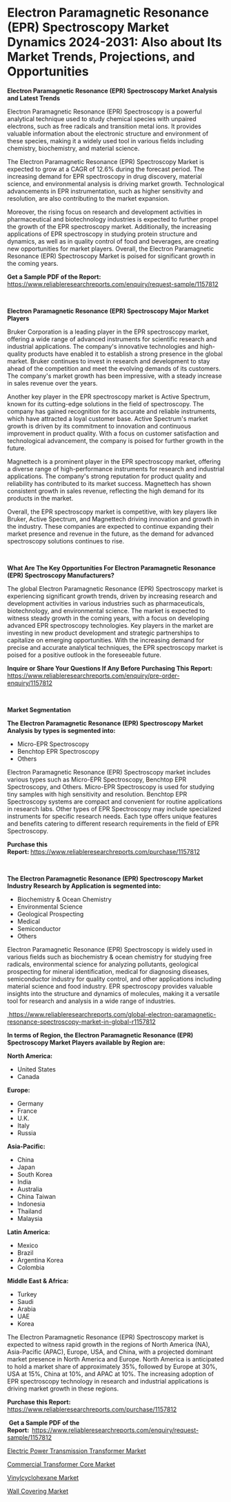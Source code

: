 <p><h1>Electron Paramagnetic Resonance (EPR) Spectroscopy Market Dynamics 2024-2031: Also about Its Market Trends, Projections, and Opportunities</h1></p><p><strong>Electron Paramagnetic Resonance (EPR) Spectroscopy Market Analysis and Latest Trends</strong></p>
<p><p>Electron Paramagnetic Resonance (EPR) Spectroscopy is a powerful analytical technique used to study chemical species with unpaired electrons, such as free radicals and transition metal ions. It provides valuable information about the electronic structure and environment of these species, making it a widely used tool in various fields including chemistry, biochemistry, and material science.</p><p>The Electron Paramagnetic Resonance (EPR) Spectroscopy Market is expected to grow at a CAGR of 12.6% during the forecast period. The increasing demand for EPR spectroscopy in drug discovery, material science, and environmental analysis is driving market growth. Technological advancements in EPR instrumentation, such as higher sensitivity and resolution, are also contributing to the market expansion.</p><p>Moreover, the rising focus on research and development activities in pharmaceutical and biotechnology industries is expected to further propel the growth of the EPR spectroscopy market. Additionally, the increasing applications of EPR spectroscopy in studying protein structure and dynamics, as well as in quality control of food and beverages, are creating new opportunities for market players. Overall, the Electron Paramagnetic Resonance (EPR) Spectroscopy Market is poised for significant growth in the coming years.</p></p>
<p><strong>Get a Sample PDF of the Report:&nbsp;</strong> <a href="https://www.reliableresearchreports.com/enquiry/request-sample/1157812">https://www.reliableresearchreports.com/enquiry/request-sample/1157812</a></p>
<p>&nbsp;</p>
<p><strong>Electron Paramagnetic Resonance (EPR) Spectroscopy Major Market Players</strong></p>
<p><p>Bruker Corporation is a leading player in the EPR spectroscopy market, offering a wide range of advanced instruments for scientific research and industrial applications. The company's innovative technologies and high-quality products have enabled it to establish a strong presence in the global market. Bruker continues to invest in research and development to stay ahead of the competition and meet the evolving demands of its customers. The company's market growth has been impressive, with a steady increase in sales revenue over the years.</p><p>Another key player in the EPR spectroscopy market is Active Spectrum, known for its cutting-edge solutions in the field of spectroscopy. The company has gained recognition for its accurate and reliable instruments, which have attracted a loyal customer base. Active Spectrum's market growth is driven by its commitment to innovation and continuous improvement in product quality. With a focus on customer satisfaction and technological advancement, the company is poised for further growth in the future.</p><p>Magnettech is a prominent player in the EPR spectroscopy market, offering a diverse range of high-performance instruments for research and industrial applications. The company's strong reputation for product quality and reliability has contributed to its market success. Magnettech has shown consistent growth in sales revenue, reflecting the high demand for its products in the market.</p><p>Overall, the EPR spectroscopy market is competitive, with key players like Bruker, Active Spectrum, and Magnettech driving innovation and growth in the industry. These companies are expected to continue expanding their market presence and revenue in the future, as the demand for advanced spectroscopy solutions continues to rise.</p></p>
<p>&nbsp;</p>
<p><strong>What Are The Key Opportunities For Electron Paramagnetic Resonance (EPR) Spectroscopy Manufacturers?</strong></p>
<p><p>The global Electron Paramagnetic Resonance (EPR) Spectroscopy market is experiencing significant growth trends, driven by increasing research and development activities in various industries such as pharmaceuticals, biotechnology, and environmental science. The market is expected to witness steady growth in the coming years, with a focus on developing advanced EPR spectroscopy technologies. Key players in the market are investing in new product development and strategic partnerships to capitalize on emerging opportunities. With the increasing demand for precise and accurate analytical techniques, the EPR spectroscopy market is poised for a positive outlook in the foreseeable future.</p></p>
<p><strong>Inquire or Share Your Questions If Any Before Purchasing This Report:</strong> <a href="https://www.reliableresearchreports.com/enquiry/pre-order-enquiry/1157812">https://www.reliableresearchreports.com/enquiry/pre-order-enquiry/1157812</a></p>
<p>&nbsp;</p>
<p><strong>Market Segmentation</strong></p>
<p><strong>The Electron Paramagnetic Resonance (EPR) Spectroscopy Market Analysis by types is segmented into:</strong></p>
<p><ul><li>Micro-EPR Spectroscopy</li><li>Benchtop EPR Spectroscopy</li><li>Others</li></ul></p>
<p><p>Electron Paramagnetic Resonance (EPR) Spectroscopy market includes various types such as Micro-EPR Spectroscopy, Benchtop EPR Spectroscopy, and Others. Micro-EPR Spectroscopy is used for studying tiny samples with high sensitivity and resolution. Benchtop EPR Spectroscopy systems are compact and convenient for routine applications in research labs. Other types of EPR Spectroscopy may include specialized instruments for specific research needs. Each type offers unique features and benefits catering to different research requirements in the field of EPR Spectroscopy.</p></p>
<p><strong>Purchase this Report:&nbsp;</strong><a href="https://www.reliableresearchreports.com/purchase/1157812">https://www.reliableresearchreports.com/purchase/1157812</a></p>
<p>&nbsp;</p>
<p><strong>The Electron Paramagnetic Resonance (EPR) Spectroscopy Market Industry Research by Application is segmented into:</strong></p>
<p><ul><li>Biochemistry & Ocean Chemistry</li><li>Environmental Science</li><li>Geological Prospecting</li><li>Medical</li><li>Semiconductor</li><li>Others</li></ul></p>
<p><p>Electron Paramagnetic Resonance (EPR) Spectroscopy is widely used in various fields such as biochemistry & ocean chemistry for studying free radicals, environmental science for analyzing pollutants, geological prospecting for mineral identification, medical for diagnosing diseases, semiconductor industry for quality control, and other applications including material science and food industry. EPR spectroscopy provides valuable insights into the structure and dynamics of molecules, making it a versatile tool for research and analysis in a wide range of industries.</p></p>
<p><a href="https://www.reliableresearchreports.com/global-electron-paramagnetic-resonance-spectroscopy-market-in-global-r1157812">&nbsp;https://www.reliableresearchreports.com/global-electron-paramagnetic-resonance-spectroscopy-market-in-global-r1157812</a></p>
<p><strong>In terms of Region, the Electron Paramagnetic Resonance (EPR) Spectroscopy Market Players available by Region are:</strong></p>
<p>
    <p> <strong> North America: </strong>
        <ul>
            <li>United States</li>
            <li>Canada</li>
        </ul>
        </p> 
    <p> <strong> Europe: </strong>
        <ul>
            <li>Germany</li>
            <li>France</li>
            <li>U.K.</li>
            <li>Italy</li>
            <li>Russia</li>
        </ul>
        </p> 
    <p> <strong> Asia-Pacific: </strong>
        <ul>
            <li>China</li>
            <li>Japan</li>
            <li>South Korea</li>
            <li>India</li>
            <li>Australia</li>
            <li>China Taiwan</li>
            <li>Indonesia</li>
            <li>Thailand</li>
            <li>Malaysia</li>
        </ul>
        </p> 
    <p> <strong> Latin America: </strong>
        <ul>
            <li>Mexico</li>
            <li>Brazil</li>
            <li>Argentina Korea</li>
            <li>Colombia</li>
        </ul>
        </p> 
    <p> <strong> Middle East & Africa: </strong>
        <ul>
            <li>Turkey</li>
            <li>Saudi</li>
            <li>Arabia</li>
            <li>UAE</li>
            <li>Korea</li>
        </ul>
    </p>
    </p>
<p><p>The Electron Paramagnetic Resonance (EPR) Spectroscopy market is expected to witness rapid growth in the regions of North America (NA), Asia-Pacific (APAC), Europe, USA, and China, with a projected dominant market presence in North America and Europe. North America is anticipated to hold a market share of approximately 35%, followed by Europe at 30%, USA at 15%, China at 10%, and APAC at 10%. The increasing adoption of EPR spectroscopy technology in research and industrial applications is driving market growth in these regions.</p></p>
<p><strong>Purchase this Report: </strong><a href="https://www.reliableresearchreports.com/purchase/1157812">https://www.reliableresearchreports.com/purchase/1157812</a></p>
<p>&nbsp;<strong>Get a Sample PDF of the Report:&nbsp;&nbsp;</strong><a href="https://www.reliableresearchreports.com/enquiry/request-sample/1157812">https://www.reliableresearchreports.com/enquiry/request-sample/1157812</a></p>
<p><strong></strong></p>
<p><p><a href="https://github.com/ruddyyedelwadw/Market-Research-Report-List-2/blob/main/electric-power-transmission-transformer-market.md">Electric Power Transmission Transformer Market</a></p><p><a href="https://github.com/jaidynmorantestelletmjzya/Market-Research-Report-List-2/blob/main/commercial-transformer-core-market.md">Commercial Transformer Core Market</a></p><p><a href="https://issuu.com/reportprime-2/docs/vinylcyclohexane-market-size-2030.pptx">Vinylcyclohexane Market</a></p><p><a href="https://issuu.com/reportprime-2/docs/wall-covering-market-size-2030.pptx">Wall Covering Market</a></p></p>